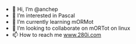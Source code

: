 - 👋 Hi, I’m @anchep
- 👀 I’m interested in Pascal
- 🌱 I’m currently learning mORMot
- 💞️ I’m looking to collaborate on mORTot on linux
- 📫 How to reach me www.280i.com

<!---
anchep/anchep is a ✨ special ✨ repository because its `README.md` (this file) appears on your GitHub profile.
You can click the Preview link to take a look at your changes.
--->
